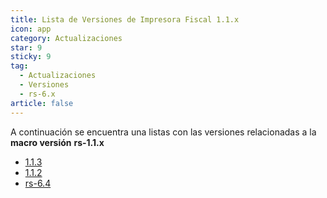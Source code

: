 ```yaml
---
title: Lista de Versiones de Impresora Fiscal 1.1.x
icon: app
category: Actualizaciones
star: 9
sticky: 9
tag:
  - Actualizaciones
  - Versiones
  - rs-6.x
article: false
---
```


A continuación se encuentra una listas con las versiones relacionadas a la **macro versión** **rs-1.1.x**

- [1.1.3](./1.1.3.md)
- [1.1.2](./1.1.2.md)
- [rs-6.4](./rs-6.4.md)
